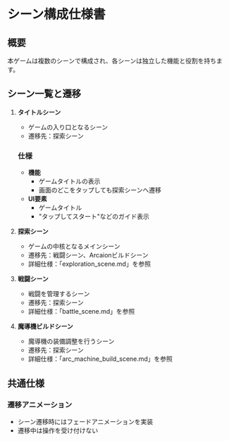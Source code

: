 # シーン構成仕様書

## 概要

本ゲームは複数のシーンで構成され、各シーンは独立した機能と役割を持ちます。

## シーン一覧と遷移

1. **タイトルシーン**
   - ゲームの入り口となるシーン
   - 遷移先：探索シーン
   
   ### 仕様
   - **機能**
     - ゲームタイトルの表示
     - 画面のどこをタップしても探索シーンへ遷移
   - **UI要素**
     - ゲームタイトル
     - "タップしてスタート"などのガイド表示

2. **探索シーン**
   - ゲームの中核となるメインシーン
   - 遷移先：戦闘シーン、Arcaionビルドシーン
   - 詳細仕様：「exploration_scene.md」を参照

3. **戦闘シーン**
   - 戦闘を管理するシーン
   - 遷移先：探索シーン
   - 詳細仕様：「battle_scene.md」を参照

4. **魔導機ビルドシーン**
   - 魔導機の装備調整を行うシーン
   - 遷移先：探索シーン
   - 詳細仕様：「arc_machine_build_scene.md」を参照

## 共通仕様

### 遷移アニメーション
- シーン遷移時にはフェードアニメーションを実装
- 遷移中は操作を受け付けない